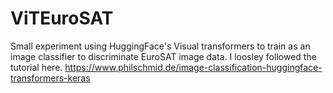 # ViTEuroSAT
Small experiment using HuggingFace's Visual transformers to train as an image classifier to discriminate EuroSAT image data. I loosley followed the tutorial here. https://www.philschmid.de/image-classification-huggingface-transformers-keras
